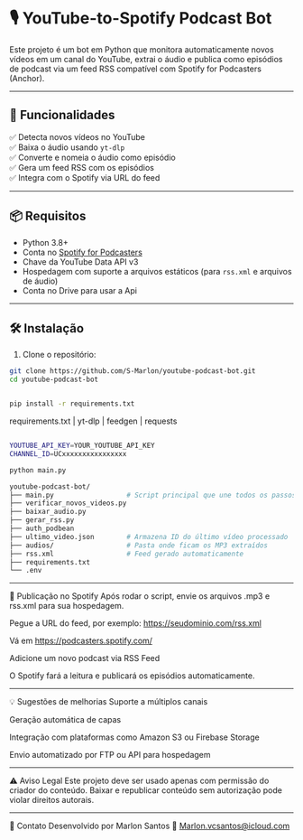 # 🎙️ YouTube-to-Spotify Podcast Bot

Este projeto é um bot em Python que monitora automaticamente novos vídeos em um canal do YouTube, extrai o áudio e publica como episódios de podcast via um feed RSS compatível com Spotify for Podcasters (Anchor).

---

## 🔧 Funcionalidades

✅ Detecta novos vídeos no YouTube  
✅ Baixa o áudio usando `yt-dlp`  
✅ Converte e nomeia o áudio como episódio  
✅ Gera um feed RSS com os episódios  
✅ Integra com o Spotify via URL do feed

---

## 📦 Requisitos

- Python 3.8+
- Conta no [Spotify for Podcasters](https://podcasters.spotify.com/)
- Chave da YouTube Data API v3
- Hospedagem com suporte a arquivos estáticos (para `rss.xml` e arquivos de áudio)
- Conta no Drive para usar a Api

---

## 🛠️ Instalação

1. Clone o repositório:

```bash
git clone https://github.com/S-Marlon/youtube-podcast-bot.git
cd youtube-podcast-bot


pip install -r requirements.txt
```

requirements.txt
    | yt-dlp
    | feedgen
    | requests
    
```bash

YOUTUBE_API_KEY=YOUR_YOUTUBE_API_KEY
CHANNEL_ID=UCxxxxxxxxxxxxxxxx

python main.py
```
```bash
youtube-podcast-bot/
├── main.py                  # Script principal que une todos os passos
├── verificar_novos_videos.py
├── baixar_audio.py
├── gerar_rss.py
├── auth_podbean
├── ultimo_video.json        # Armazena ID do último vídeo processado
├── audios/                  # Pasta onde ficam os MP3 extraídos
├── rss.xml                  # Feed gerado automaticamente
├── requirements.txt
└── .env
```
---

🚀 Publicação no Spotify
Após rodar o script, envie os arquivos .mp3 e rss.xml para sua hospedagem.

Pegue a URL do feed, por exemplo:
https://seudominio.com/rss.xml

Vá em https://podcasters.spotify.com/

Adicione um novo podcast via RSS Feed

O Spotify fará a leitura e publicará os episódios automaticamente.

---

💡 Sugestões de melhorias
Suporte a múltiplos canais

Geração automática de capas

Integração com plataformas como Amazon S3 ou Firebase Storage

Envio automatizado por FTP ou API para hospedagem

---

⚠️ Aviso Legal
Este projeto deve ser usado apenas com permissão do criador do conteúdo. Baixar e republicar conteúdo sem autorização pode violar direitos autorais.

---

📩 Contato
Desenvolvido por Marlon Santos
📧 Marlon.vcsantos@icloud.com
